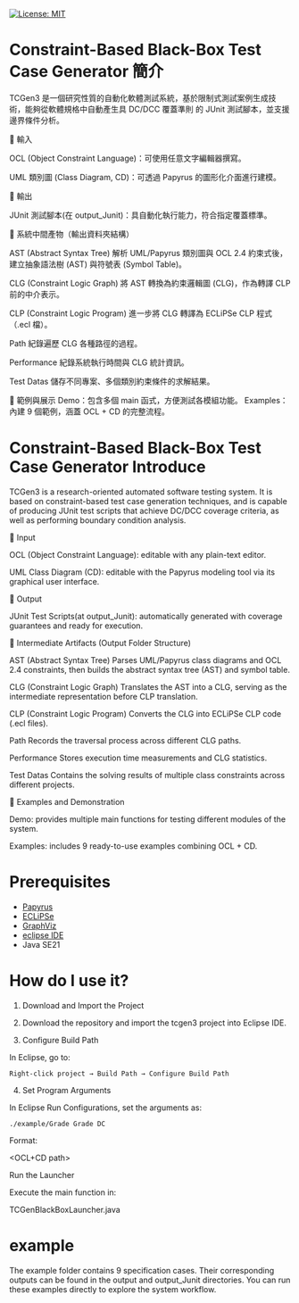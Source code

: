 
[![License: MIT](https://img.shields.io/badge/License-MIT-green.svg)](LICENSE)
# Constraint-Based Black-Box Test Case Generator 簡介
TCGen3 是一個研究性質的自動化軟體測試系統，基於限制式測試案例生成技術，能夠從軟體規格中自動產生具 DC/DCC 覆蓋準則 的 JUnit 測試腳本，並支援邊界條件分析。

🔹 輸入

OCL (Object Constraint Language)：可使用任意文字編輯器撰寫。

UML 類別圖 (Class Diagram, CD)：可透過 Papyrus 的圖形化介面進行建模。


🔹 輸出

JUnit 測試腳本(在 output_Junit)：具自動化執行能力，符合指定覆蓋標準。

🔹 系統中間產物（輸出資料夾結構）

AST (Abstract Syntax Tree)
解析 UML/Papyrus 類別圖與 OCL 2.4 約束式後，建立抽象語法樹 (AST) 與符號表 (Symbol Table)。

CLG (Constraint Logic Graph)
將 AST 轉換為約束邏輯圖 (CLG)，作為轉譯 CLP 前的中介表示。

CLP (Constraint Logic Program)
進一步將 CLG 轉譯為 ECLiPSe CLP 程式（.ecl 檔）。

Path
紀錄遍歷 CLG 各種路徑的過程。

Performance
紀錄系統執行時間與 CLG 統計資訊。

Test Datas
儲存不同專案、多個類別約束條件的求解結果。

🔹 範例與展示
Demo：包含多個 main 函式，方便測試各模組功能。
Examples：內建 9 個範例，涵蓋 OCL + CD 的完整流程。

# Constraint-Based Black-Box Test Case Generator Introduce
TCGen3 is a research-oriented automated software testing system.
It is based on constraint-based test case generation techniques, and is capable of producing JUnit test scripts that achieve DC/DCC coverage criteria, as well as performing boundary condition analysis.

🔹 Input

OCL (Object Constraint Language): editable with any plain-text editor.

UML Class Diagram (CD): editable with the Papyrus modeling tool via its graphical user interface.

🔹 Output

JUnit Test Scripts(at output_Junit): automatically generated with coverage guarantees and ready for execution.


🔹 Intermediate Artifacts (Output Folder Structure)

AST (Abstract Syntax Tree)
Parses UML/Papyrus class diagrams and OCL 2.4 constraints, then builds the abstract syntax tree (AST) and symbol table.

CLG (Constraint Logic Graph)
Translates the AST into a CLG, serving as the intermediate representation before CLP translation.

CLP (Constraint Logic Program)
Converts the CLG into ECLiPSe CLP code (.ecl files).

Path
Records the traversal process across different CLG paths.

Performance
Stores execution time measurements and CLG statistics.

Test Datas
Contains the solving results of multiple class constraints across different projects.

🔹 Examples and Demonstration

Demo: provides multiple main functions for testing different modules of the system.

Examples: includes 9 ready-to-use examples combining OCL + CD.

# Prerequisites
- [Papyrus](https://eclipse.dev/papyrus/) 
- [ECLiPSe](https://eclipseclp.org/)
- [GraphViz](https://graphviz.org/)
- [eclipse IDE](https://www.eclipse.org/)
- Java SE21
# How do I use it?
1. Download and Import the Project

2. Download the repository and import the tcgen3 project into Eclipse IDE.

3. Configure Build Path

In Eclipse, go to:

`Right-click project → Build Path → Configure Build Path`

4. Set Program Arguments

In Eclipse Run Configurations, set the arguments as:

`./example/Grade Grade DC`

Format:

<OCL+CD path>   <Project name>   <Coverage criterion: DC or DCC>

Run the Launcher

Execute the main function in:

TCGenBlackBoxLauncher.java

# example
The example folder contains 9 specification cases.
Their corresponding outputs can be found in the output and output_Junit directories.
You can run these examples directly to explore the system workflow.
